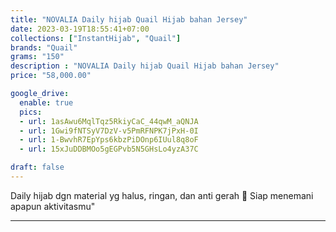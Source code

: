 ```yaml
---
title: "NOVALIA Daily hijab Quail Hijab bahan Jersey"
date: 2023-03-19T18:55:41+07:00
collections: ["InstantHijab", "Quail"]
brands: "Quail"
grams: "150"
description : "NOVALIA Daily hijab Quail Hijab bahan Jersey"
price: "58,000.00"

google_drive:
  enable: true
  pics:
  - url: 1asAwu6MqlTqz5RkiyCaC_44qwM_aQNJA
  - url: 1Gwi9fNTSyV7DzV-v5PmRFNPK7jPxH-0I
  - url: 1-BwvhR7EpYps6kbzPiDOnp6IUul8q8oF
  - url: 15xJuDDBMOo5gEGPvb5N5GHsLo4yzA37C

draft: false
---
```


Daily hijab dgn material yg halus, ringan, dan  anti gerah 💞 Siap menemani apapun aktivitasmu"

-----------    
 
